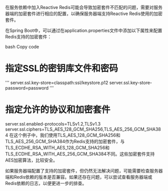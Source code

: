 在服务依赖中加入Reactive Redis可能会导致加密套件不匹配的问题，需要对服务器端的加密套件进行相应的配置，以确保服务器端支持Reactive Redis使用的加密套件。

在Spring Boot中，可以通过在application.properties文件中添加以下属性来配置Redis支持的加密套件：

bash
Copy code
# 指定SSL的密钥库文件和密码
'''
server.ssl.key-store=classpath:ssl/keystore.p12
server.ssl.key-store-password=password
'''

# 指定允许的协议和加密套件
server.ssl.enabled-protocols=TLSv1.2,TLSv1.3
server.ssl.ciphers=TLS_AES_128_GCM_SHA256,TLS_AES_256_GCM_SHA384
在这个例子中，我们使用TLS_AES_128_GCM_SHA256和TLS_AES_256_GCM_SHA384作为Redis支持的加密套件，与TLS_ECDHE_RSA_WITH_AES_128_GCM_SHA256和TLS_ECDHE_RSA_WITH_AES_256_GCM_SHA384不同。这些加密套件支持AES加密算法，比较安全。

如果服务器端配置了支持的加密套件，但仍然无法解决问题，可能需要检查服务器端和Redis依赖的版本是否兼容。如果还存在问题，可以尝试查看服务器端或Redis依赖的日志，以便更进一步的排查。





